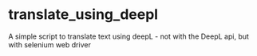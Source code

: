 # translate_using_deepl
A simple script to translate text using deepL - not with the DeepL api, but with selenium web driver
